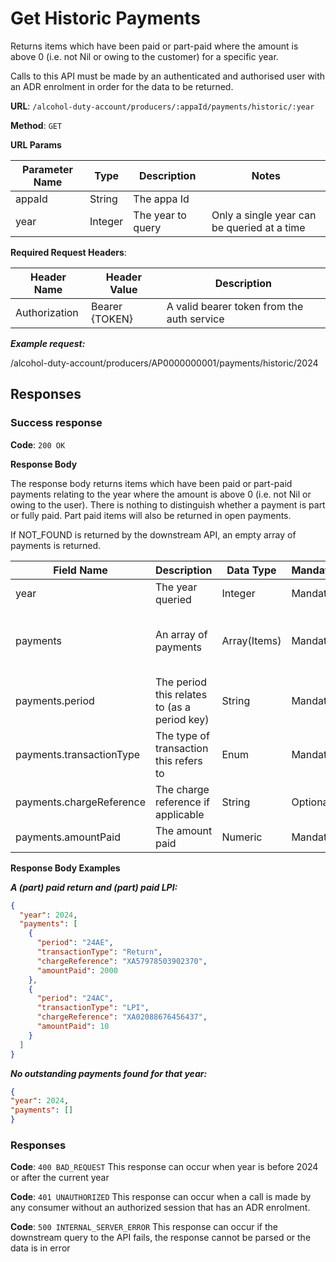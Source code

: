 # Get Historic Payments

Returns items which have been paid or part-paid where the amount is above 0 (i.e. not Nil or owing to the customer) for a specific year.

Calls to this API must be made by an authenticated and authorised user with an ADR enrolment in order for the data to be returned.

**URL**: `/alcohol-duty-account/producers/:appaId/payments/historic/:year`

**Method**: `GET`

**URL Params**

| Parameter Name | Type    | Description        | Notes                                       |
|----------------|---------|--------------------|---------------------------------------------|
| appaId         | String  | The appa Id        |                                             |
| year           | Integer | The year to query  | Only a single year can be queried at a time |

**Required Request Headers**:

| Header Name   | Header Value   | Description                                |
|---------------|----------------|--------------------------------------------|
| Authorization | Bearer {TOKEN} | A valid bearer token from the auth service |

***Example request:***

/alcohol-duty-account/producers/AP0000000001/payments/historic/2024

## Responses

### Success response

**Code**: `200 OK`

**Response Body**

The response body returns items which have been paid or part-paid payments relating to the year where the amount is above 0 (i.e. not Nil or owing to the user).
There is nothing to distinguish whether a payment is part or fully paid. Part paid items will also be returned in open payments.

If NOT_FOUND is returned by the downstream API, an empty array of payments is returned.

| Field Name               | Description                                  | Data Type    | Mandatory/Optional | Notes                                         |
|--------------------------|----------------------------------------------|--------------|--------------------|-----------------------------------------------|
| year                     | The year queried                             | Integer      | Mandatory          |                                               |
| payments                 | An array of payments                         | Array(Items) | Mandatory          | Only those paid or part paid (amountPaid > 0) |
| payments.period          | The period this relates to (as a period key) | String       | Mandatory          | YYAM (year, 'A,' month A-L)                   |
| payments.transactionType | The type of transaction this refers to       | Enum         | Mandatory          | Return, LPI, RPI                              |
| payments.chargeReference | The charge reference if applicable           | String       | Optional           |                                               |
| payments.amountPaid      | The amount paid                              | Numeric      | Mandatory          |                                               |

**Response Body Examples**

***A (part) paid return and (part) paid LPI:***

```json
{
  "year": 2024,
  "payments": [
    {
      "period": "24AE",
      "transactionType": "Return",
      "chargeReference": "XA57978503902370",
      "amountPaid": 2000
    },
    {
      "period": "24AC",
      "transactionType": "LPI",
      "chargeReference": "XA02088676456437",
      "amountPaid": 10
    }
  ]
}
```

***No outstanding payments found for that year:***

```json
{
"year": 2024,
"payments": []
}
```

### Responses
**Code**: `400 BAD_REQUEST`
This response can occur when year is before 2024 or after the current year

**Code**: `401 UNAUTHORIZED`
This response can occur when a call is made by any consumer without an authorized session that has an ADR enrolment.

**Code**: `500 INTERNAL_SERVER_ERROR`
This response can occur if the downstream query to the API fails, the response cannot be parsed or the data is in error
